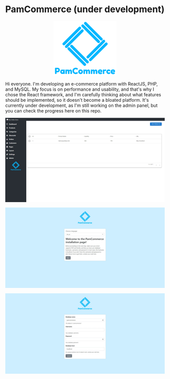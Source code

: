 # PamCommerce (under development)

<p align="center">
<img src="src/admin/pam-logo.png" width="200" title="logo">
</p>
Hi everyone. I'm developing an e-commerce platform with ReactJS, PHP, and MySQL. My focus is on performance and usability, and that's why I chose the React framework, and I'm carefully thinking about what features should be implemented, so it doesn't become a bloated platform. It's currently under development, as I'm still working on the admin panel, but you can check the progress here on this repo.
<p></p>
<p></p>
<p align="center">
<img src="screenshots/screenshot1.jpeg">
</p>
<p align="center">
<img src="screenshots/screenshot2.jpeg">
</p>
<p align="center">
<img src="screenshots/screenshot3.jpeg">
</p>